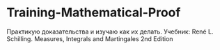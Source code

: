 # Training-Mathematical-Proof
Практикую доказательства и изучаю как их делать.
Учебник: René L. Schilling. Measures, Integrals and Martingales 2nd Edition 
